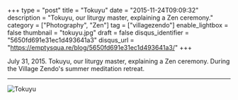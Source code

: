 +++
type = "post"
title = "Tokuyu"
date = "2015-11-24T09:09:32"
description = "Tokuyu, our liturgy master, explaining a Zen ceremony."
category = ["Photography", "Zen"]
tag = ["villagezendo"]
enable_lightbox = false
thumbnail = "tokuyu.jpg"
draft = false
disqus_identifier = "5650fd691e31ec1d493641a3"
disqus_url = "https://emptysqua.re/blog/5650fd691e31ec1d493641a3/"
+++

<p>July 31, 2015. Tokuyu, our liturgy master, explaining a Zen ceremony. During the Village Zendo's summer meditation retreat.</p>
<hr />
<p><img style="display:block; margin-left:auto; margin-right:auto;" src="tokuyu.jpg" alt="Tokuyu" title="Tokuyu" /></p>
